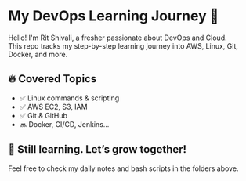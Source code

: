
# My DevOps Learning Journey 🚀

Hello! I'm Rit Shivali, a fresher passionate about DevOps and Cloud.  
This repo tracks my step-by-step learning journey into AWS, Linux, Git, Docker, and more.

## 🔥 Covered Topics

- ✅ Linux commands & scripting
- ✅ AWS EC2, S3, IAM
- ✅ Git & GitHub
- 🔜 Docker, CI/CD, Jenkins...

## 🌱 Still learning. Let’s grow together!

Feel free to check my daily notes and bash scripts in the folders above.
